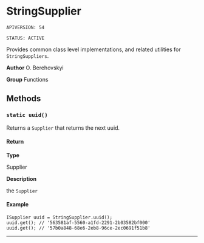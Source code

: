 # StringSupplier

`APIVERSION: 54`

`STATUS: ACTIVE`

Provides common class level implementations, and related utilities for `StringSuppliers`.


**Author** O. Berehovskyi


**Group** Functions

## Methods
### `static uuid()`

Returns a `Supplier` that returns the next uuid.

#### Return

**Type**

Supplier

**Description**

the `Supplier`

#### Example
```apex
ISupplier uuid = StringSupplier.uuid();
uuid.get(); // '563581af-5560-a1fd-2291-2b03582bf000'
uuid.get(); // '57b0a848-68e6-2eb8-96ce-2ec0691f51b8'
```

---
